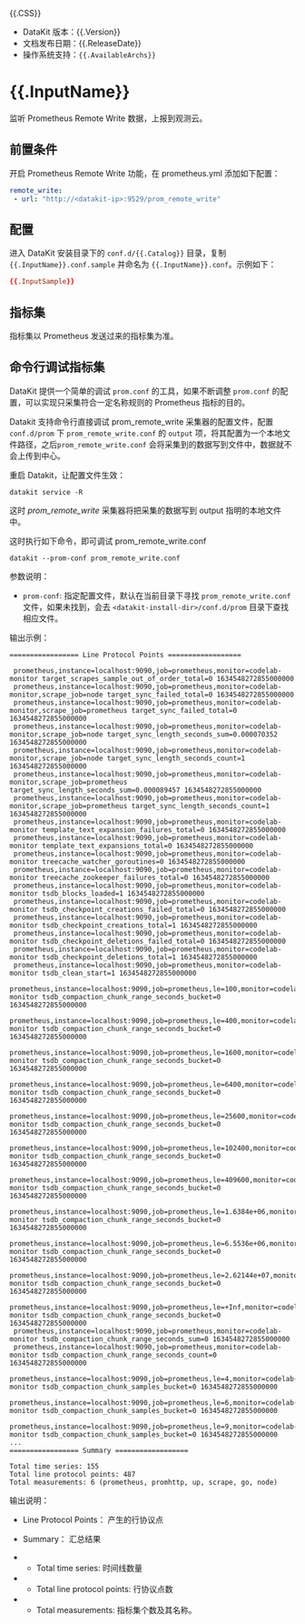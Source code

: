{{.CSS}}

- DataKit 版本：{{.Version}}
- 文档发布日期：{{.ReleaseDate}}
- 操作系统支持：`{{.AvailableArchs}}`

# {{.InputName}}

监听 Prometheus Remote Write 数据，上报到观测云。

## 前置条件

开启 Prometheus Remote Write 功能，在 prometheus.yml 添加如下配置：

```yml
remote_write:
 - url: "http://<datakit-ip>:9529/prom_remote_write"
```

## 配置

进入 DataKit 安装目录下的 `conf.d/{{.Catalog}}` 目录，复制 `{{.InputName}}.conf.sample` 并命名为 `{{.InputName}}.conf`。示例如下：

```toml
{{.InputSample}} 
```

## 指标集

指标集以 Prometheus 发送过来的指标集为准。

## 命令行调试指标集

DataKit 提供一个简单的调试 `prom.conf` 的工具，如果不断调整 `prom.conf` 的配置，可以实现只采集符合一定名称规则的 Prometheus 指标的目的。

Datakit 支持命令行直接调试 prom_remote_write 采集器的配置文件，配置 `conf.d/prom` 下 `prom_remote_write.conf` 的 `output` 项，将其配置为一个本地文件路径，之后`prom_remote_write.conf` 会将采集到的数据写到文件中，数据就不会上传到中心。

重启 Datakit，让配置文件生效：

```
datakit service -R
```

这时 *prom_remote_write* 采集器将把采集的数据写到 output 指明的本地文件中。

这时执行如下命令，即可调试 prom_remote_write.conf

```
datakit --prom-conf prom_remote_write.conf
```

参数说明：

- `prom-conf`: 指定配置文件，默认在当前目录下寻找 `prom_remote_write.conf` 文件，如果未找到，会去 `<datakit-install-dir>/conf.d/prom` 目录下查找相应文件。

输出示例：

```
================= Line Protocol Points ==================

 prometheus,instance=localhost:9090,job=prometheus,monitor=codelab-monitor target_scrapes_sample_out_of_order_total=0 1634548272855000000
 prometheus,instance=localhost:9090,job=prometheus,monitor=codelab-monitor,scrape_job=node target_sync_failed_total=0 1634548272855000000
 prometheus,instance=localhost:9090,job=prometheus,monitor=codelab-monitor,scrape_job=prometheus target_sync_failed_total=0 1634548272855000000
 prometheus,instance=localhost:9090,job=prometheus,monitor=codelab-monitor,scrape_job=node target_sync_length_seconds_sum=0.000070352 1634548272855000000
 prometheus,instance=localhost:9090,job=prometheus,monitor=codelab-monitor,scrape_job=node target_sync_length_seconds_count=1 1634548272855000000
 prometheus,instance=localhost:9090,job=prometheus,monitor=codelab-monitor,scrape_job=prometheus target_sync_length_seconds_sum=0.000089457 1634548272855000000
 prometheus,instance=localhost:9090,job=prometheus,monitor=codelab-monitor,scrape_job=prometheus target_sync_length_seconds_count=1 1634548272855000000
 prometheus,instance=localhost:9090,job=prometheus,monitor=codelab-monitor template_text_expansion_failures_total=0 1634548272855000000
 prometheus,instance=localhost:9090,job=prometheus,monitor=codelab-monitor template_text_expansions_total=0 1634548272855000000
 prometheus,instance=localhost:9090,job=prometheus,monitor=codelab-monitor treecache_watcher_goroutines=0 1634548272855000000
 prometheus,instance=localhost:9090,job=prometheus,monitor=codelab-monitor treecache_zookeeper_failures_total=0 1634548272855000000
 prometheus,instance=localhost:9090,job=prometheus,monitor=codelab-monitor tsdb_blocks_loaded=1 1634548272855000000
 prometheus,instance=localhost:9090,job=prometheus,monitor=codelab-monitor tsdb_checkpoint_creations_failed_total=0 1634548272855000000
 prometheus,instance=localhost:9090,job=prometheus,monitor=codelab-monitor tsdb_checkpoint_creations_total=1 1634548272855000000
 prometheus,instance=localhost:9090,job=prometheus,monitor=codelab-monitor tsdb_checkpoint_deletions_failed_total=0 1634548272855000000
 prometheus,instance=localhost:9090,job=prometheus,monitor=codelab-monitor tsdb_checkpoint_deletions_total=1 1634548272855000000
 prometheus,instance=localhost:9090,job=prometheus,monitor=codelab-monitor tsdb_clean_start=1 1634548272855000000
 prometheus,instance=localhost:9090,job=prometheus,le=100,monitor=codelab-monitor tsdb_compaction_chunk_range_seconds_bucket=0 1634548272855000000
 prometheus,instance=localhost:9090,job=prometheus,le=400,monitor=codelab-monitor tsdb_compaction_chunk_range_seconds_bucket=0 1634548272855000000
 prometheus,instance=localhost:9090,job=prometheus,le=1600,monitor=codelab-monitor tsdb_compaction_chunk_range_seconds_bucket=0 1634548272855000000
 prometheus,instance=localhost:9090,job=prometheus,le=6400,monitor=codelab-monitor tsdb_compaction_chunk_range_seconds_bucket=0 1634548272855000000
 prometheus,instance=localhost:9090,job=prometheus,le=25600,monitor=codelab-monitor tsdb_compaction_chunk_range_seconds_bucket=0 1634548272855000000
 prometheus,instance=localhost:9090,job=prometheus,le=102400,monitor=codelab-monitor tsdb_compaction_chunk_range_seconds_bucket=0 1634548272855000000
 prometheus,instance=localhost:9090,job=prometheus,le=409600,monitor=codelab-monitor tsdb_compaction_chunk_range_seconds_bucket=0 1634548272855000000
 prometheus,instance=localhost:9090,job=prometheus,le=1.6384e+06,monitor=codelab-monitor tsdb_compaction_chunk_range_seconds_bucket=0 1634548272855000000
 prometheus,instance=localhost:9090,job=prometheus,le=6.5536e+06,monitor=codelab-monitor tsdb_compaction_chunk_range_seconds_bucket=0 1634548272855000000
 prometheus,instance=localhost:9090,job=prometheus,le=2.62144e+07,monitor=codelab-monitor tsdb_compaction_chunk_range_seconds_bucket=0 1634548272855000000
 prometheus,instance=localhost:9090,job=prometheus,le=+Inf,monitor=codelab-monitor tsdb_compaction_chunk_range_seconds_bucket=0 1634548272855000000
 prometheus,instance=localhost:9090,job=prometheus,monitor=codelab-monitor tsdb_compaction_chunk_range_seconds_sum=0 1634548272855000000
 prometheus,instance=localhost:9090,job=prometheus,monitor=codelab-monitor tsdb_compaction_chunk_range_seconds_count=0 1634548272855000000
 prometheus,instance=localhost:9090,job=prometheus,le=4,monitor=codelab-monitor tsdb_compaction_chunk_samples_bucket=0 1634548272855000000
 prometheus,instance=localhost:9090,job=prometheus,le=6,monitor=codelab-monitor tsdb_compaction_chunk_samples_bucket=0 1634548272855000000
 prometheus,instance=localhost:9090,job=prometheus,le=9,monitor=codelab-monitor tsdb_compaction_chunk_samples_bucket=0 1634548272855000000
...
================= Summary ==================

Total time series: 155
Total line protocol points: 487
Total measurements: 6 (prometheus, promhttp, up, scrape, go, node)
```



输出说明：

- Line Protocol Points： 产生的行协议点

- Summary： 汇总结果 

- - Total time series: 时间线数量

- - Total line protocol points: 行协议点数

- - Total measurements: 指标集个数及其名称。
